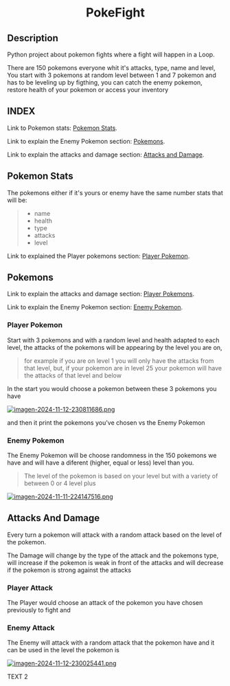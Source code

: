 <h1 align=center>PokeFight</h1>

## Description
Python project about pokemon fights where a fight will happen in a Loop.

There are 150 pokemons everyone whit it's attacks, type, name and level, You start with 3 pokemons at random level between 1 and 7 pokemon and has to be leveling up by figthing,
you can catch the enemy pokemon, restore health of your pokemon or access your inventory

## INDEX
Link to Pokemon stats: [Pokemon Stats](#pokemon-stats).

Link to explain the Enemy Pokemon section: [Pokemons](#pokemons).

Link to explain the attacks and damage section: [Attacks and Damage](#attacks-and-damage).

## Pokemon Stats
The pokemons either if it's yours or enemy have the same number stats that will be:

> * name
> * health
> * type
> * attacks
> * level

Link to explained the Player pokemons section: [Player Pokemon](#player-pokemon).


## Pokemons

Link to explain the attacks and damage section: [Player Pokemons](#player-pokemons).

Link to explain the Enemy Pokemon section: [Enemy Pokemon](#enemy-pokemon).

### Player Pokemon
Start with 3 pokemons and with a random level and health adapted to each level, the attacks of the pokemons will be appearing by the level you are on,

> for example if you are on level 1 you will only have the attacks from that level,
> but, if your pokemon are in level 25 your pokemon will have the attacks of that level and below

In the start you would choose a pokemon between these 3 pokemons you have

[![imagen-2024-11-12-230811686.png](https://i.postimg.cc/vT9YDf5j/imagen-2024-11-12-230811686.png)](https://postimg.cc/JHrV2y6c)

and then it print the pokemons you've chosen vs the Enemy Pokemon

### Enemy Pokemon
The Enemy Pokemon will be choose randomness in the 150 pokemons we have and will have a diferent (higher, equal or less) level than you.
> The level of the pokemon is based on your level but with a variety of between 0 or 4 level plus
> 
[![imagen-2024-11-11-224147516.png](https://i.postimg.cc/W3Czp1cz/imagen-2024-11-11-224147516.png)](https://postimg.cc/Q9gh0stZ)

## Attacks And Damage
Every turn a pokemon will attack with a random attack based on the level of the pokemon.

The Damage will change by the type of the attack and the pokemons type, will increase if the pokemon is weak in front of the attacks
and will decrease if the pokemon is strong against the attacks

### Player Attack
The Player would choose an attack of the pokemon you have chosen previously to fight and 

### Enemy Attack 
The Enemy will attack with a random attack that the pokemon have and it can be used in the level the pokemon is

[![imagen-2024-11-12-230025441.png](https://i.postimg.cc/Kzf4xnr5/imagen-2024-11-12-230025441.png)](https://postimg.cc/BL8JCPz8)


TEXT 2


